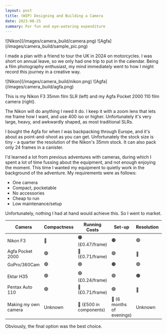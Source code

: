 ```yaml
---
layout: post
title: (WIP) Designing and Building a Camera
date: 2023-08-25
summary: For fun and eye-watering expenditure
---
```


<div class="image-grid" markdown="1">
  ![Nikon](/images/camera_build/camera.png)
  ![Agfa](/images/camera_build/sample_pic.png)
</div>


I made a plan with a friend to tour the UK in 2024 on motorcycles. I was short on annual leave, so we only had one trip to put in the calendar. Being a film photography enthusiast, my mind immediately went to how I might record this journey in a creative way.
<!-- 
![Agfa](/images/camera_build/agfa.png){: style="display:block; margin: 0 auto; width:400px; border-radius:15px;" } -->
<div class="image-grid" markdown="1">
  ![Nikon](/images/camera_build/nikon.png)
  ![Agfa](/images/camera_build/agfa.png)
</div>

This is my Nikon F3 35mm film SLR (left) and my Agfa Pocket 2000 110 film camera (right).

The Nikon will do anything I need it do. I keep it with a zoom lens that lets me frame how I want, and use 400 iso or higher. Unfortunately it's very large, heavy, and awkwardly shaped, as most traditional SLRs.

I bought the Agfa for when I was backpacking through Europe, and it's about as point-and-shoot as you can get. Unfortunately the stock size is tiny - a quarter the resolution of the Nikon's 35mm stock. It can also pack only 24 frames in a canister.

I'd learned a lot from previous adventures with cameras, during which I spent a lot of time fussing about the equipment, and not enough enjoying the moment. This time I wanted my equipment to quietly work in the background of the adventure. My requirements were as follows:
- One camera
- Compact, pocketable
- No accessories
- Cheap to run
- Low maintenance/setup

Unfortunately, nothing I had at hand would achieve this. So I went to market.

| Camera             | Compactness | Running Costs   | Set-up | Resolution | Cool Factor |
|--------------------|-------------|-----------------|--------|------------|-------------|
| Nikon F3           | 🔴          | 🟠 (£0.47/frame) | 🟠     | 🟢         | 🟢          |
| Agfa Pocket 2000   | 🟢          | 🔴 (£0.71/frame) | 🟢     | 🔴         | 🟢          |
| GoPro/360Cam       | 🟢          | 🟢               | 🟠     | 🟢         | 🔴          |
| Ektar H35           | 🟢          | 🟢 (£0.24/frame) | 🟢     | 🟠         | 🟠          |
| Pentax Auto 110    | 🟢          | 🔴 (£0.71/frame) | 🟢     | 🔴         | 🟢          |
| Making my own camera| Unknown          | 🔴 (£500 in components) |   🔴 (6 months of evenings)  |    Unknown       | ♾️          |


Obviously, the final option was the best choice.